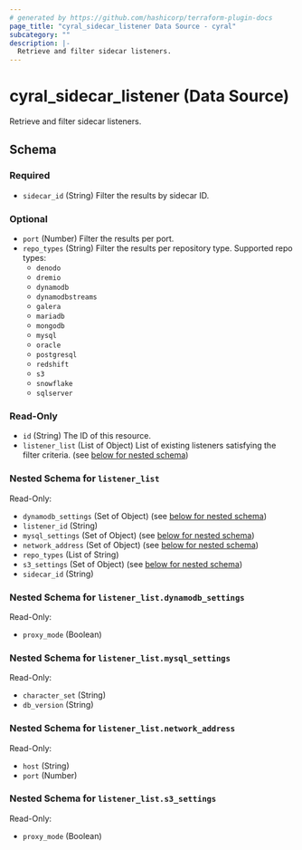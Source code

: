 ```yaml
---
# generated by https://github.com/hashicorp/terraform-plugin-docs
page_title: "cyral_sidecar_listener Data Source - cyral"
subcategory: ""
description: |-
  Retrieve and filter sidecar listeners.
---
```


# cyral_sidecar_listener (Data Source)

Retrieve and filter sidecar listeners.

<!-- schema generated by tfplugindocs -->

## Schema

### Required

- `sidecar_id` (String) Filter the results by sidecar ID.

### Optional

- `port` (Number) Filter the results per port.
- `repo_types` (String) Filter the results per repository type. Supported repo types:
  - `denodo`
  - `dremio`
  - `dynamodb`
  - `dynamodbstreams`
  - `galera`
  - `mariadb`
  - `mongodb`
  - `mysql`
  - `oracle`
  - `postgresql`
  - `redshift`
  - `s3`
  - `snowflake`
  - `sqlserver`

### Read-Only

- `id` (String) The ID of this resource.
- `listener_list` (List of Object) List of existing listeners satisfying the filter criteria. (see [below for nested schema](#nestedatt--listener_list))

<a id="nestedatt--listener_list"></a>

### Nested Schema for `listener_list`

Read-Only:

- `dynamodb_settings` (Set of Object) (see [below for nested schema](#nestedobjatt--listener_list--dynamodb_settings))
- `listener_id` (String)
- `mysql_settings` (Set of Object) (see [below for nested schema](#nestedobjatt--listener_list--mysql_settings))
- `network_address` (Set of Object) (see [below for nested schema](#nestedobjatt--listener_list--network_address))
- `repo_types` (List of String)
- `s3_settings` (Set of Object) (see [below for nested schema](#nestedobjatt--listener_list--s3_settings))
- `sidecar_id` (String)

<a id="nestedobjatt--listener_list--dynamodb_settings"></a>

### Nested Schema for `listener_list.dynamodb_settings`

Read-Only:

- `proxy_mode` (Boolean)

<a id="nestedobjatt--listener_list--mysql_settings"></a>

### Nested Schema for `listener_list.mysql_settings`

Read-Only:

- `character_set` (String)
- `db_version` (String)

<a id="nestedobjatt--listener_list--network_address"></a>

### Nested Schema for `listener_list.network_address`

Read-Only:

- `host` (String)
- `port` (Number)

<a id="nestedobjatt--listener_list--s3_settings"></a>

### Nested Schema for `listener_list.s3_settings`

Read-Only:

- `proxy_mode` (Boolean)

